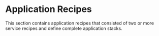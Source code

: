 Application Recipes
===================

This section contains application recipes that consisted of two or more service recipes and define complete application stacks. 